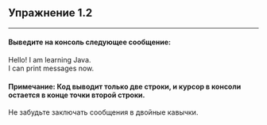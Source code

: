 ## Упражнение 1.2
***
#### Выведите на консоль следующее сообщение:
Hello! I am learning Java.<br>
I can print messages now.

#### Примечание: Код выводит только две строки, и курсор в консоли остается в конце точки второй строки.
<div class="hint">
  Не забудьте заключать сообщения в двойные кавычки.
</div>